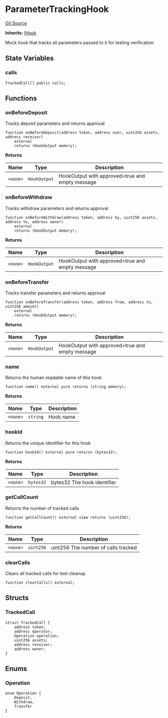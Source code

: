 # ParameterTrackingHook
[Git Source](https://github.com/SovaNetwork/fountfi/blob/58164582109e1a7de75ddd7e30bfe628ac79d7fd/src/mocks/hooks/ParameterTrackingHook.sol)

**Inherits:**
[IHook](/src/hooks/IHook.sol/interface.IHook.md)

Mock hook that tracks all parameters passed to it for testing verification


## State Variables
### calls

```solidity
TrackedCall[] public calls;
```


## Functions
### onBeforeDeposit

Tracks deposit parameters and returns approval


```solidity
function onBeforeDeposit(address token, address user, uint256 assets, address receiver)
    external
    returns (HookOutput memory);
```
**Returns**

|Name|Type|Description|
|----|----|-----------|
|`<none>`|`HookOutput`|HookOutput with approved=true and empty message|


### onBeforeWithdraw

Tracks withdraw parameters and returns approval


```solidity
function onBeforeWithdraw(address token, address by, uint256 assets, address to, address owner)
    external
    returns (HookOutput memory);
```
**Returns**

|Name|Type|Description|
|----|----|-----------|
|`<none>`|`HookOutput`|HookOutput with approved=true and empty message|


### onBeforeTransfer

Tracks transfer parameters and returns approval


```solidity
function onBeforeTransfer(address token, address from, address to, uint256 amount)
    external
    returns (HookOutput memory);
```
**Returns**

|Name|Type|Description|
|----|----|-----------|
|`<none>`|`HookOutput`|HookOutput with approved=true and empty message|


### name

Returns the human readable name of this hook


```solidity
function name() external pure returns (string memory);
```
**Returns**

|Name|Type|Description|
|----|----|-----------|
|`<none>`|`string`|Hook name|


### hookId

Returns the unique identifier for this hook


```solidity
function hookId() external pure returns (bytes32);
```
**Returns**

|Name|Type|Description|
|----|----|-----------|
|`<none>`|`bytes32`|bytes32 The hook identifier|


### getCallCount

Returns the number of tracked calls


```solidity
function getCallCount() external view returns (uint256);
```
**Returns**

|Name|Type|Description|
|----|----|-----------|
|`<none>`|`uint256`|uint256 The number of calls tracked|


### clearCalls

Clears all tracked calls for test cleanup


```solidity
function clearCalls() external;
```

## Structs
### TrackedCall

```solidity
struct TrackedCall {
    address token;
    address operator;
    Operation operation;
    uint256 assets;
    address receiver;
    address owner;
}
```

## Enums
### Operation

```solidity
enum Operation {
    Deposit,
    Withdraw,
    Transfer
}
```

